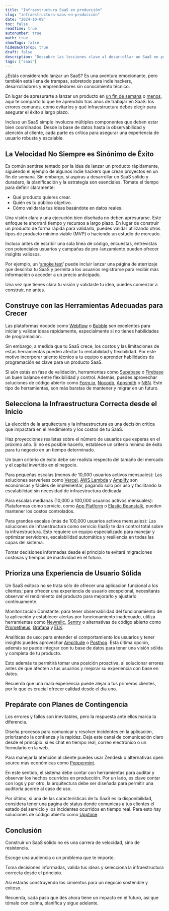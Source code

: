 ```yaml
---
title: "Infraestructura SaaS en producción"
slug: "infraestructura-saas-en-producción"
date: "2024-10-09"
toc: false
readTime: true
autonumber: true
math: true
showTags: false
hideBackToTop: true
draft: false
description: "Descubre las lecciones clave al desarrollar un SaaS en producción, desde la importancia de una planificación estratégica, hasta cómo elegir la infraestructura adecuada y evitar los altos costos del no-code. Aprende a optimizar tu SaaS para el éxito a largo plazo."
tags: ["saas"]
---
```


¿Estás considerando lanzar un SaaS? Es una aventura emocionante, pero también está llena de trampas, sobretodo para indie hackers, desarrolladores y emprendedores sin conocimiento técnico.

En lugar de apresurarte a lanzar un producto en [un fin de semana](https://arunas.dev/how-to-build-a-saas-in-a-weekend/) o [menos](https://marclou.beehiiv.com/p/how-to-build-a-startup-in-24-hours), aquí te comparto lo que he aprendido tras años de trabajar en SaaS: los errores comunes, cómo evitarlos y qué infraestructura debes elegir para asegurar el éxito a largo plazo.

Incluso un SaaS simple involucra múltiples componentes que deben estar bien coordinados. Desde la base de datos hasta la observabilidad y atención al cliente, cada parte es crítica para asegurar una experiencia de usuario robusta y escalable.

## La Velocidad No Siempre es Sinónimo de Éxito

Es común sentirse tentado por la idea de lanzar un producto rápidamente, siguiendo el ejemplo de algunos indie hackers que crean proyectos en un fin de semana. Sin embargo, si aspiras a desarrollar un SaaS sólido y duradero, la planificación y la estrategia son esenciales. Tómate el tiempo para definir claramente:

- Qué producto quieres crear.
- Quién es tu público objetivo.
- Cómo validarás tus ideas basándote en datos reales.

Una visión clara y una ejecución bien diseñada no deben apresurarse. Este enfoque te ahorrará tiempo y recursos a largo plazo. En lugar de construir un producto de forma rápida para validarlo, puedes validar utilizando otros tipos de producto mínimo viable (MVP) o haciendo un estudio de mercado.

Incluso antes de escribir una sola línea de código, encuestas, entrevistas con potenciales usuarios y campañas de pre-lanzamiento pueden ofrecer insights valiosos.

Por ejemplo, un ‘[smoke test](https://www.fabrizioscoglio.com/prueba-de-humo/)’ puede incluir lanzar una página de aterrizaje que describa tu SaaS y permita a los usuarios registrarse para recibir más información o acceder a un precio anticipado.

Una vez que tienes clara tu visión y validaste tu idea, puedes comenzar a construir, no antes.

## Construye con las Herramientas Adecuadas para Crecer

Las plataformas nocode como [Webflow](https://webflow.com/) o [Bubble](https://bubble.io/) son excelentes para iniciar y validar ideas rápidamente, especialmente si no tienes habilidades de programación.

Sin embargo, a medida que tu SaaS crece, los costos y las limitaciones de estas herramientas pueden afectar tu rentabilidad y flexibilidad. Por este motivo incorporar talento técnico a tu equipo o aprender habilidades de programación es clave para un producto SaaS.

Si aún estás en fase de validación, herramientas como [Supabase](https://supabase.com/) o [Firebase](https://firebase.google.com/) un buen balance entre flexibilidad y control. Además, puedes aprovechar soluciones de código abierto como [Form.io](https://form.io/), [Nocodb](https://nocodb.com/), [Appsmith](https://www.appsmith.com/) o [N8N](https://n8n.io/). Este tipo de herramientas, son más baratas de mantener y migrar en un futuro.

## Selecciona la Infraestructura Correcta desde el Inicio

La elección de la arquitectura y la infraestructura es una decisión crítica que impactará en el rendimiento y los costos de tu SaaS.

Haz proyecciones realistas sobre el número de usuarios que esperas en el próximo año. Si no es posible hacerlo, establece un criterio mínimo de éxito para tu negocio en un tiempo determinado.

Un buen criterio de éxito debe ser realista respecto del tamaño del mercado y el capital invertido en el negocio.

Para pequeñas escalas (menos de 10,000 usuarios activos mensuales): Las soluciones serverless como [Vercel](https://vercel.com/home), [AWS Lambda](https://aws.amazon.com/es/pm/lambda) y [Amplify](https://aws.amazon.com/es/amplify/) son económicas y fáciles de implementar, pagando solo por uso y facilitando la escalabilidad sin necesidad de infraestructura dedicada.

Para escalas medianas (10,000 a 100,000 usuarios activos mensuales): Plataformas como servicio, como [App Platform](https://docs.digitalocean.com/products/app-platform/) o [Elastic Beanstalk](https://aws.amazon.com/es/elasticbeanstalk), pueden mantener los costos controlados.

Para grandes escalas (más de 100,000 usuarios activos mensuales): Las soluciones de infraestructura como servicio (IaaS) te dan control total sobre la infraestructura. Esto requiere un equipo especializado para manejar y optimizar servidores, escalabilidad automática y resiliencia en todas las capas del sistema.

Tomar decisiones informadas desde el principio te evitará migraciones costosas y tiempos de inactividad en el futuro.

## Prioriza una Experiencia de Usuario Sólida

Un SaaS exitoso no se trata sólo de ofrecer una aplicacion funcional a los clientes; para ofrecer una experiencia de usuario excepcional, necesitarás observar el rendimiento del producto para mejorarlo y ajustarlo contínuamente.

Monitorización Constante: para tener observabilidad del funcionamiento de la aplicación y establecer alertas por funcionamiento inadecuado, utiliza herramientas como [Newrelic](https://newrelic.com), [Sentry](https://sentry.io/) o alternativas de código abierto como [Prometheus](https://prometheus.io/), [Grafana](https://grafana.com/) y [ELK](https://www.elastic.co/es/elastic-stack).

Analíticas de uso: para entender el comportamiento los usuarios y tener insights puedes aprovechar [Amplitude](https://amplitude.com/) o [Posthog](https://posthog.com/). Esta última opción, además se puede integrar con tu base de datos para tener una visión sólida y completa de tu producto.

Esto además te permitirá tomar una posición proactiva, al solucionar errores antes de que afecten a tus usuarios y mejorar su experiencia con base en datos.

Recuerda que una mala experiencia puede alejar a tus primeros clientes, por lo que es crucial ofrecer calidad desde el día uno.

## Prepárate con Planes de Contingencia

Los errores y fallos son inevitables, pero la respuesta ante ellos marca la diferencia.

Diseña procesos para comunicar y resolver incidentes en la aplicación, priorizando la confianza y la rapidez. Deja este canal de comunicación claro desde el principio: si es chat en tiempo real, correo electrónico o un formulario en la web.

Para manejar la atención al cliente puedes usar Zendesk o alternativas open source más económicas como [Peppermint](https://peppermint.sh/).

En este sentido, el sistema debe contar con herramientas para auditar y observar los hechos ocurridos en producción. Por un lado, es clave contar con logs y por otro, la arquitectura debe ser diseñada para permitir una auditoría acorde al caso de uso.

Por último, si una de las características de tu SaaS es la disponibilidad, considera tener una página de status donde comunicas a tus clientes el estado del servicio y los incidentes ocurridos en tiempo real. Para esto hay soluciones de código abierto como [Upptime](https://upptime.js.org/).

## Conclusión

Construir un SaaS sólido no es una carrera de velocidad, sino de resistencia.

Escoge una audiencia o un problema que te importe.

Toma decisiones informadas, valida tus ideas y selecciona la infraestructura correcta desde el principio.

Así estarás construyendo los cimientos para un negocio sostenible y exitoso.

Recuerda, cada paso que des ahora tiene un impacto en el futuro, así que tómalo con calma, planifica y sigue adelante.
